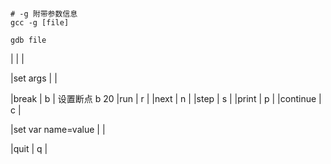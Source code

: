 


```shell

# -g 附带参数信息
gcc -g [file]

gdb file

```


|           |               |

|set args           |               |

|break           | b               | 设置断点  b 20 
|run           |  r               |
|next           |  n               |
|step           |  s               |
|print           | p               |
|continue           | c               |

|set var name=value           |               |

|quit           | q               |




